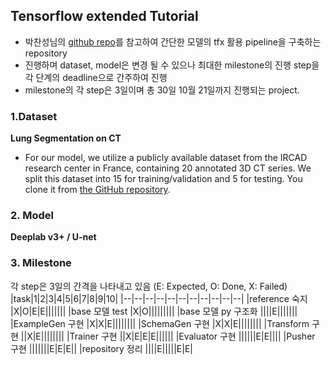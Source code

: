 
## Tensorflow extended Tutorial 

- 박찬성님의 [github repo](https://github.com/deep-diver/semantic-segmentation-ml-pipeline)를 
참고하여 간단한 모델의 tfx 활용 pipeline을 구축하는 repository
- 진행하며 dataset, model은 변경 될 수 있으나 최대한 milestone의 진행 step을 각 단계의 deadline으로 간주하여 진행
- milestone의 각 step은 3일이며 총 30일 10월 21일까지 진행되는 project.

### 1.Dataset 
**Lung Segmentation on CT**
- For our model, we utilize a publicly available dataset from the IRCAD research center in France, containing 20 annotated 3D CT series. We split this dataset into 15 for training/validation and 5 for testing. You clone it from [the GitHub repository](https://github.com/rekalantar/CT_LiverSegmentation).

### 2. Model
**Deeplab v3+ / U-net**
  

### 3. Milestone
각 step은 3일의 간격을 나타내고 있음
(E: Expected, O: Done, X: Failed)
|task|1|2|3|4|5|6|7|8|9|10|
|--|--|--|--|--|--|--|--|--|--|--|
|reference 숙지 |X|O|E|E|||||||
|base 모델 test |X|O|||||||||
|base 모델 py 구조화 ||||E|||||||
|ExampleGen 구현 |X|X|E||||||||
|SchemaGen 구현 |X|X|E||||||||
|Transform 구현 ||X|E||||||||
|Trainer 구현 ||X|E|E|E||||||
|Evaluator 구현 ||||||E|E||||
|Pusher 구현 |||||||E|E|E||
|repository 정리 ||||E|||||E|E|


    
